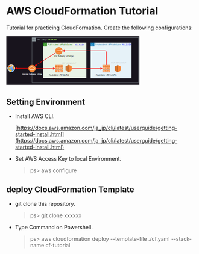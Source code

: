 # AWS CloudFormation Tutorial

Tutorial for practicing CloudFormation. Create the following configurations:

<img src="./assets/img/structure.png" width=70%/>

## Setting Environment

- Install AWS CLI.

  [https://docs.aws.amazon.com/ja_jp/cli/latest/userguide/getting-started-install.html](https://docs.aws.amazon.com/ja_jp/cli/latest/userguide/getting-started-install.html)

- Set AWS Access Key to local Environment.
  > ps> aws configure

## deploy CloudFormation Template

- git clone this repository.
  > ps> git clone xxxxxx

- Type Command on Powershell.
  > ps> aws cloudformation deploy --template-file ./cf.yaml --stack-name cf-tutorial

